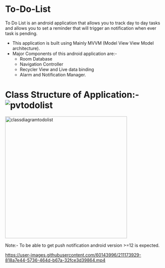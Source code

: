 # To-Do-List
To Do List is an android application that allows you to track day to day tasks and allows you to set a reminder that will trigger an notification when ever
task is pending. 
  * This application is built using  Mainly MVVM (Model View View Model architecture).
  * Major Components of this android application are:-
    - Room Database
    - Navigation Controller
    - Recycler View and Live data binding
    - Alarm and Notification Manager.
  
 # Class Structure of Application:-![pvtodolist](https://user-images.githubusercontent.com/60143996/211174940-f3954441-f9af-45c2-baf0-09408826bcca.png)

<img width="393" alt="classdiagramtodolist" src="https://user-images.githubusercontent.com/60143996/211174926-2f72d243-15b2-4f79-b576-8340e756f841.png">

   
  Note:- To be able to get push notification android version >=12 is expected.

https://user-images.githubusercontent.com/60143996/211173929-818a7e44-5736-464d-b67a-32fce3d39864.mp4

